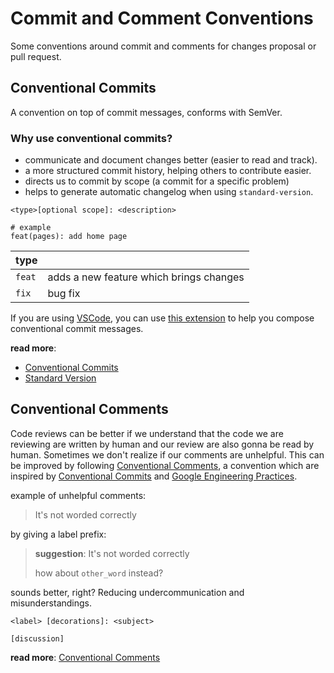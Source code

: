 # Commit and Comment Conventions

Some conventions around commit and comments for changes proposal or pull request.

## Conventional Commits

A convention on top of commit messages, conforms with SemVer.

### Why use conventional commits?

- communicate and document changes better (easier to read and track).
- a more structured commit history, helping others to contribute easier.
- directs us to commit by scope (a commit for a specific problem)
- helps to generate automatic changelog when using `standard-version`.

```
<type>[optional scope]: <description>

# example
feat(pages): add home page
```

| type   |                                         |
| ------ | --------------------------------------- |
| `feat` | adds a new feature which brings changes |
| `fix`  | bug fix                                 |

If you are using [VSCode](https://code.visualstudio.com/), you can use [this extension](https://marketplace.visualstudio.com/items?itemName=vivaxy.vscode-conventional-commits) to help you compose conventional commit messages.

**read more**:

- [Conventional Commits](https://www.conventionalcommits.org/)
- [Standard Version](https://github.com/conventional-changelog/standard-version)

## Conventional Comments

Code reviews can be better if we understand that the code we are reviewing are written by human and our review are also gonna be read by human. Sometimes we don't realize if our comments are unhelpful. This can be improved by following [Conventional Comments](https://conventionalcomments.org/), a convention which are inspired by [Conventional Commits](https://www.conventionalcommits.org/) and [Google Engineering Practices](https://github.com/google/eng-practices/blob/57c895ad4b09c8941288c04e44a08797b76b4d4d/review/reviewer/standard.md#mentoring).

example of unhelpful comments:

> It's not worded correctly

by giving a label prefix:

> **suggestion**: It's not worded correctly
>
> how about `other_word` instead?

sounds better, right? Reducing undercommunication and misunderstandings.

```
<label> [decorations]: <subject>

[discussion]
```

**read more**: [Conventional Comments](https://conventionalcomments.org/)
